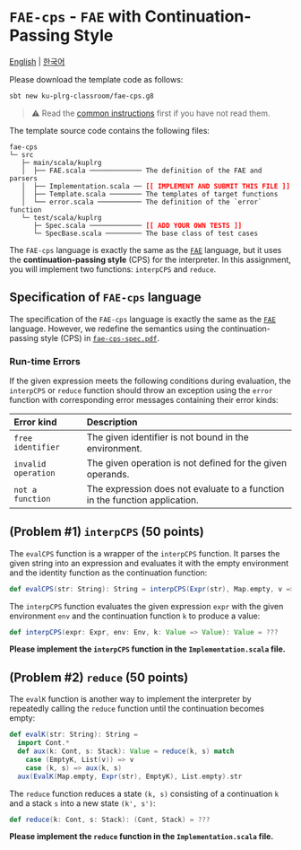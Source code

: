 # `FAE-cps` - `FAE` with Continuation-Passing Style

[English](./README.md) | [한국어](./README.ko.md)

Please download the template code as follows:
```bash
sbt new ku-plrg-classroom/fae-cps.g8
```

> :warning: Read the [common instructions](https://github.com/ku-plrg-classroom/docs/blob/main/README.md) first if you have not read them.

The template source code contains the following files:
<pre><code>fae-cps
└─ src
   ├─ main/scala/kuplrg
   │  ├── FAE.scala ───────────── The definition of the FAE and parsers
   │  ├── Implementation.scala ── <b style='color:red;'>[[ IMPLEMENT AND SUBMIT THIS FILE ]]</b>
   │  ├── Template.scala ──────── The templates of target functions
   │  └── error.scala ─────────── The definition of the `error` function
   └─ test/scala/kuplrg
      ├─ Spec.scala ───────────── <b style='color:red;'>[[ ADD YOUR OWN TESTS ]]</b>
      └─ SpecBase.scala ───────── The base class of test cases</code></pre>

The `FAE-cps` language is exactly the same as the [`FAE`](../fae/README.md)
language, but it uses the **continuation-passing style** (CPS) for the
interpreter. In this assignment, you will implement two functions: `interpCPS`
and `reduce`.

## Specification of `FAE-cps` language

The specification of the `FAE-cps` language is exactly the same as the
[`FAE`](../fae/README.md) language. However, we redefine the semantics using the
continuation-passing style (CPS) in [`fae-cps-spec.pdf`](./fae-cps-spec.pdf).

### Run-time Errors

If the given expression meets the following conditions during evaluation, the
`interpCPS` or `reduce` function should throw an exception using the `error`
function with corresponding error messages containing their error kinds:

| Error kind | Description |
|:-----------|:------------|
| `free identifier` | The given identifier is not bound in the environment. |
| `invalid operation` | The given operation is not defined for the given operands. |
| `not a function` | The expression does not evaluate to a function in the function application. |

## (Problem #1) `interpCPS` (50 points)

The `evalCPS` function is a wrapper of the `interpCPS` function. It parses the
given string into an expression and evaluates it with the empty environment and
the identity function as the continuation function:

```scala
def evalCPS(str: String): String = interpCPS(Expr(str), Map.empty, v => v).str
```

The `interpCPS` function evaluates the given expression `expr` with the given
environment `env` and the continuation function `k` to produce a value:
```scala
def interpCPS(expr: Expr, env: Env, k: Value => Value): Value = ???
```
**Please implement the `interpCPS` function in the `Implementation.scala` file.**

## (Problem #2) `reduce` (50 points)

The `evalK` function is another way to implement the interpreter by repeatedly
calling the `reduce` function until the continuation becomes empty:
```scala
def evalK(str: String): String =
  import Cont.*
  def aux(k: Cont, s: Stack): Value = reduce(k, s) match
    case (EmptyK, List(v)) => v
    case (k, s) => aux(k, s)
  aux(EvalK(Map.empty, Expr(str), EmptyK), List.empty).str
```

The `reduce` function reduces a state `(k, s)` consisting of a continuation `k`
and a stack `s` into a new state `(k', s')`:
```scala
def reduce(k: Cont, s: Stack): (Cont, Stack) = ???
```

**Please implement the `reduce` function in the `Implementation.scala` file.**
